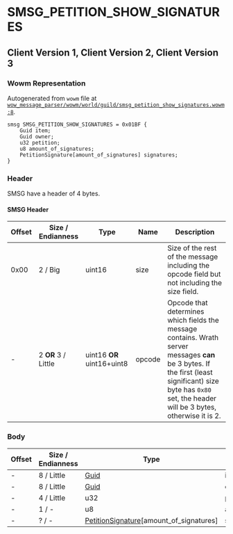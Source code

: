 # SMSG_PETITION_SHOW_SIGNATURES

## Client Version 1, Client Version 2, Client Version 3

### Wowm Representation

Autogenerated from `wowm` file at [`wow_message_parser/wowm/world/guild/smsg_petition_show_signatures.wowm:8`](https://github.com/gtker/wow_messages/tree/main/wow_message_parser/wowm/world/guild/smsg_petition_show_signatures.wowm#L8).
```rust,ignore
smsg SMSG_PETITION_SHOW_SIGNATURES = 0x01BF {
    Guid item;
    Guid owner;
    u32 petition;
    u8 amount_of_signatures;
    PetitionSignature[amount_of_signatures] signatures;
}
```
### Header

SMSG have a header of 4 bytes.

#### SMSG Header

| Offset | Size / Endianness | Type   | Name   | Description |
| ------ | ----------------- | ------ | ------ | ----------- |
| 0x00   | 2 / Big           | uint16 | size   | Size of the rest of the message including the opcode field but not including the size field.|
| -      | 2 **OR** 3 / Little| uint16 **OR** uint16+uint8 | opcode | Opcode that determines which fields the message contains. Wrath server messages **can** be 3 bytes. If the first (least significant) size byte has `0x80` set, the header will be 3 bytes, otherwise it is 2. |

### Body

| Offset | Size / Endianness | Type | Name | Description | Comment |
| ------ | ----------------- | ---- | ---- | ----------- | ------- |
| - | 8 / Little | [Guid](../types/packed-guid.md) | item |  |  |
| - | 8 / Little | [Guid](../types/packed-guid.md) | owner |  |  |
| - | 4 / Little | u32 | petition |  |  |
| - | 1 / - | u8 | amount_of_signatures |  |  |
| - | ? / - | [PetitionSignature](petitionsignature.md)[amount_of_signatures] | signatures |  |  |

